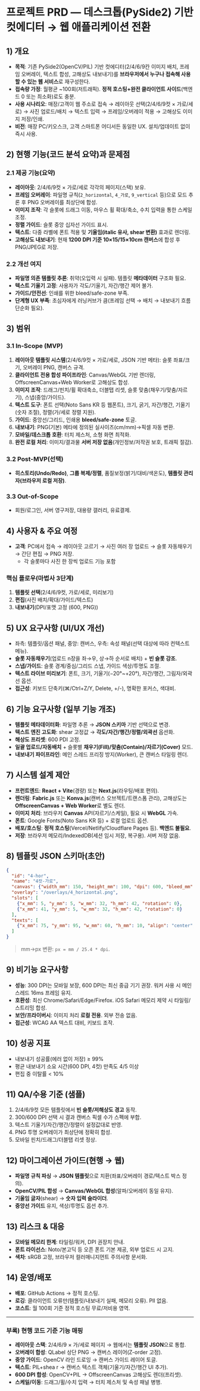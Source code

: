 # 프로젝트 PRD — 데스크톱(PySide2) 기반 컷에디터 → 웹 애플리케이션 전환

## 1) 개요

* **목적**: 기존 PySide2(OpenCV/PIL) 기반 컷에디터(2/4/6/9칸 이미지 배치, 프레임 오버레이, 텍스트 합성, 고해상도 내보내기)를 **브라우저에서 누구나 접속해 사용할 수 있는 웹 서비스**로 재구성한다.
* **접속량 가정**: 월평균 \~100회(저트래픽). **정적 호스팅+완전 클라이언트 사이드**(백엔드 0 또는 최소화)로도 충분.
* **사용 시나리오**: 매장/고객이 웹 주소로 접속 → 레이아웃 선택(2/4/6/9컷 × 가로/세로) → 사진 업로드/배치 → 텍스트 입력 → 프레임/오버레이 적용 → 고해상도 이미지 저장/인쇄.
* **비전**: 매장 PC/키오스크, 고객 스마트폰 어디서든 동일한 UX. 설치/업데이트 없이 즉시 사용.

## 2) 현행 기능(코드 분석 요약)과 문제점

### 2.1 제공 기능(요약)

* **레이아웃**: 2/4/6/9컷 × 가로/세로 각각의 페이지(스택) 보유.
* **프레임 오버레이**: 파일명 규칙(`2_horizontal`, `4_가로`, `9_vertical` 등)으로 모드 추론 후 PNG 오버레이를 최상단에 합성.
* **이미지 조작**: 각 슬롯에 드래그 이동, 마우스 휠 확대/축소, 수치 입력을 통한 스케일 조정.
* **정렬 가이드**: 슬롯 중앙 십자선 가이드 표시.
* **텍스트**: 다중 라벨에 폰트 적용 및 **기울임(italic 유사, shear 변환)** 효과로 렌더링.
* **고해상도 내보내기**: 현재 **1200 DPI 기준 10×15/15×10cm 캔버스**에 합성 후 PNG/JPEG로 저장.

### 2.2 개선 여지

* **파일명 의존 템플릿 추론**: 취약(오입력 시 실패). 템플릿 **메타데이터** 구조화 필요.
* **텍스트 기울기 고정**: 사용자가 각도/기울기, 자간/행간 제어 불가.
* **가이드/안전선**: 인쇄를 위한 bleed/safe-zone 부족.
* **단계형 UX 부족**: 초심자에게 러닝커브가 큼(프레임 선택 → 배치 → 내보내기 흐름 단순화 필요).

## 3) 범위

### 3.1 In-Scope (MVP)

1. **레이아웃 템플릿 시스템**(2/4/6/9컷 × 가로/세로, JSON 기반 메타): 슬롯 좌표/크기, 오버레이 PNG, 캔버스 규격.
2. **클라이언트 전용 합성 파이프라인**: Canvas/WebGL 기반 렌더링, OffscreenCanvas+Web Worker로 고해상도 합성.
3. **이미지 조작**: 드래그/핀치/휠 확대축소, 더블탭 리셋, 슬롯 맞춤(채우기/맞춤/자르기), 스냅(중앙/가이드).
4. **텍스트 도구**: 폰트 선택(Noto Sans KR 등 웹폰트), 크기, 굵기, 자간/행간, 기울기(숫자 조절), 정렬(가/세로 정렬 지원).
5. **가이드**: 중앙선/그리드, 인쇄용 **bleed/safe-zone** 토글.
6. **내보내기**: PNG(기본) 메타에 정의된 실사이즈(cm/mm)→픽셀 자동 변환.
7. **모바일/데스크톱 호환**: 터치 제스처, 소형 화면 최적화.
8. **완전 로컬 처리**: 이미지/결과물 **서버 저장 없음**(개인정보/저작권 보호, 트래픽 절감).

### 3.2 Post-MVP(선택)

* **히스토리(Undo/Redo)**, **그룹 복제/정렬**, 품질보정(밝기/대비/색온도), **템플릿 관리자(브라우저 로컬 저장)**.

### 3.3 Out-of-Scope

* 회원/로그인, 서버 영구저장, 대용량 갤러리, 유료결제.

## 4) 사용자 & 주요 여정

* **고객**: PC에서 접속 → 레이아웃 고르기 → 사진 여러 장 업로드 → 슬롯 자동채우기 → 간단 편집 → PNG 저장.
    - 각 슬롯마다 사진 한 장씩 업로드 기능 포함

### 핵심 플로우(마법사 3단계)

1. **템플릿 선택**(2/4/6/9컷, 가로/세로, 미리보기)
2. **편집**(사진 배치/확대/가이드/텍스트)
3. **내보내기**(DPI/포맷 고정 (600, PNG))

## 5) UX 요구사항 (UI/UX 개선)

* 좌측: 템플릿/옵션 패널, 중앙: 캔버스, 우측: 속성 패널(선택 대상에 따라 컨텍스트 메뉴).
* **슬롯 자동채우기**(업로드 n장을 좌→우, 상→하 순서로 배치) + **빈 슬롯 강조**.
* **스냅/가이드**: 슬롯 경계/중심/그리드 스냅, 가이드 색상/투명도 조절.
* **텍스트 라이브 미리보기**: 폰트, 크기, 기울기(−20°\~+20°), 자간/행간, 그림자/외곽선 옵션.
* **접근성**: 키보드 단축키(⌘/Ctrl+Z/Y, Delete, +/-), 명확한 포커스, 색대비.

## 6) 기능 요구사항 (일부 기능 개조)

* **템플릿 메타데이터화**: 파일명 추론 → **JSON 스키마** 기반 선택으로 변경.
* **텍스트 엔진 고도화**: shear 고정값 → **각도/자간/행간/정렬/외곽선** 옵션화.
* **해상도 프리셋**: 600 PDI 고정.
* **일괄 업로드/자동배치** + 슬롯별 **채우기(Fill)/맞춤(Contain)/자르기(Cover)** 모드.
* **내보내기 파이프라인**: 메인 스레드 프리징 방지(Worker), 큰 캔버스 타일링 렌더.

## 7) 시스템 설계 제안

* **프런트엔드**: **React + Vite**(경량) 또는 **Next.js**(라우팅/배포 편의).
* **렌더링**: **Fabric.js** 또는 **Konva.js**(캔버스 오브젝트/트랜스폼 관리), 고해상도는 **OffscreenCanvas + Web Worker**로 별도 렌더.
* **이미지 처리**: 브라우저 **Canvas** API(자르기/스케일), 필요 시 **WebGL** 가속.
* **폰트**: Google Fonts(Noto Sans KR 등) + 로컬 업로드 옵션.
* **배포/호스팅**: **정적 호스팅**(Vercel/Netlify/Cloudflare Pages 등). **백엔드 불필요**.
* **저장**: 브라우저 메모리/IndexedDB(세션 임시 저장, 복구용). 서버 저장 없음.

## 8) 템플릿 JSON 스키마(초안)

```json
{
  "id": "4-hor",
  "name": "4컷-가로",
  "canvas": {"width_mm": 150, "height_mm": 100, "dpi": 600, "bleed_mm": 1.5, "safe_mm": 2.0, "background": "#ffffff"},
  "overlay": "/overlays/4_horizontal.png",
  "slots": [
    {"x_mm": 5, "y_mm": 5, "w_mm": 32, "h_mm": 42, "rotation": 0},
    {"x_mm": 41, "y_mm": 5, "w_mm": 32, "h_mm": 42, "rotation": 0}
  ],
  "texts": [
    {"x_mm": 75, "y_mm": 95, "w_mm": 60, "h_mm": 10, "align": "center", "style": {"font": "Noto Sans KR", "size_pt": 12, "italic_deg": 12, "letter": 0, "line": 1}}
  ]
}
```

> mm→px 변환: `px = mm / 25.4 * dpi`.

## 9) 비기능 요구사항

* **성능**: 300 DPI는 모바일 보장, 600 DPI는 최신 중급 기기 권장. 워커 사용 시 메인 스레드 16ms 프레임 유지.
* **호환성**: 최신 Chrome/Safari/Edge/Firefox. iOS Safari 메모리 제약 시 타일링/스트리밍 합성.
* **보안/프라이버시**: 이미지 처리 **로컬 전용**. 외부 전송 없음.
* **접근성**: WCAG AA 텍스트 대비, 키보드 조작.

## 10) 성공 지표

* 내보내기 성공률(에러 없이 저장) ≥ 99%
* 평균 내보내기 소요 시간(600 DPI, 4컷) 만족도 4/5 이상
* 편집 중 이탈률 < 10%

## 11) QA/수용 기준 (샘플)

1. 2/4/6/9컷 모든 템플릿에서 **빈 슬롯/저해상도 경고** 동작.
2. 300/600 DPI 선택 시 결과 캔버스 픽셀 수가 스펙에 부합.
3. 텍스트 기울기/자간/행간/정렬이 설정값대로 반영.
4. PNG 투명 오버레이가 최상단에 정확히 합성.
5. 모바일 핀치/드래그/더블탭 리셋 정상.

## 12) 마이그레이션 가이드(현행 → 웹)

* **파일명 규칙 파싱** → **JSON 템플릿**으로 치환(좌표/오버레이 경로/텍스트 박스 정의).
* **OpenCV/PIL 합성** → **Canvas/WebGL 합성**(알파/오버레이 동일 유지).
* **기울임 글자**(shear) → **숫자 입력 슬라이더**.
* **중앙선 가이드** 유지, 색상/투명도 옵션 추가.

## 13) 리스크 & 대응

* **모바일 메모리 한계**: 타일링/워커, DPI 권장치 안내.
* **폰트 라이선스**: Noto/본고딕 등 오픈 폰트 기본 제공, 외부 업로드 시 고지.
* **색차**: sRGB 고정, 브라우저 컬러매니지먼트 주의사항 문서화.

## 14) 운영/배포

* **배포**: GitHub Actions → 정적 호스팅.
* **로깅**: 클라이언트 오류만(템플릿/내보내기 실패, 메모리 오류). PII 없음.
* **코스트**: 월 100회 기준 정적 호스팅 무료/저비용 영역.

---

### 부록) 현행 코드 기준 기능 매핑

* **레이아웃 스택**: 2/4/6/9 × 가/세로 페이지 → 웹에서는 **템플릿 JSON**으로 통합.
* **오버레이 합성**: QLabel 상단 PNG → 캔버스 레이어(Z-order 고정).
* **중앙 가이드**: OpenCV 라인 드로잉 → 캔버스 가이드 레이어 토글.
* **텍스트**: PIL+shea r → 캔버스 텍스트 객체(기울기/자간/행간 UI 추가).
* **600 DPI 합성**: OpenCV+PIL → OffscreenCanvas 고해상도 렌더(프리셋).
* **스케일/이동**: 드래그/휠/수치 입력 → 터치 제스처 및 속성 패널 병행.
